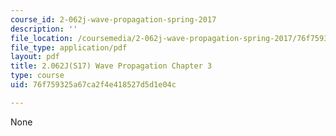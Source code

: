 ```yaml
---
course_id: 2-062j-wave-propagation-spring-2017
description: ''
file_location: /coursemedia/2-062j-wave-propagation-spring-2017/76f759325a67ca2f4e418527d5d1e04c_MIT2_062J_S17_Chap3.pdf
file_type: application/pdf
layout: pdf
title: 2.062J(S17) Wave Propagation Chapter 3
type: course
uid: 76f759325a67ca2f4e418527d5d1e04c

---
```

None